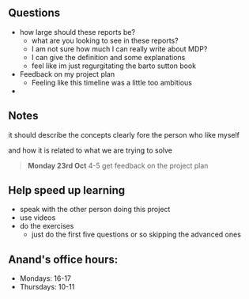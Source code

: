 ## Questions 

 - how large should these reports be?
   - what are you looking to see in these reports?
   - I am not sure how much I can really write about MDP? 
   - I can give the definition and some explanations
   - feel like im just regurgitating the barto sutton book
 - Feedback on my project plan
   - Feeling like this timeline was a little too ambitious
 - 



## Notes

it should describe the concepts clearly fore the person who like myself


and how it is related to what we are trying to solve 


> **Monday 23rd Oct** 
> 4-5 get feedback on the project plan 

## Help speed up learning

 - speak with the other person doing this project 
 - use videos 
 - do the exercises
   - just do the first five questions or so skipping the advanced ones

## Anand's office hours:
 - Mondays: 16-17
 - Thursdays: 10-11

